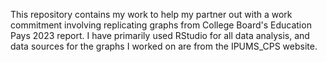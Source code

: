 This repository contains my work to help my partner out with a work commitment involving replicating graphs from College Board's Education Pays 2023 report. 
I have primarily used RStudio for all data analysis, and data sources for the graphs I worked on are from the IPUMS_CPS website. 
